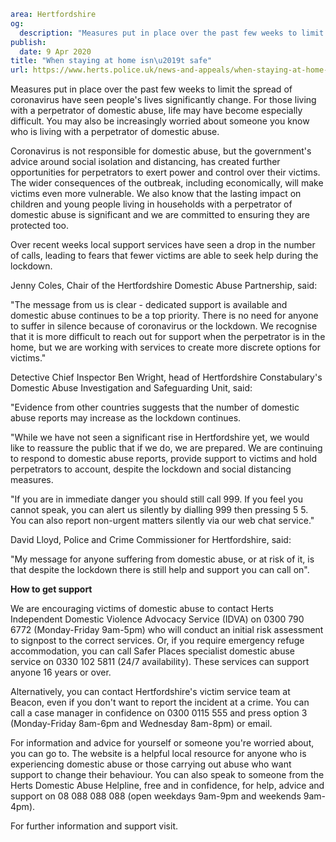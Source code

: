 ```yaml
area: Hertfordshire
og:
  description: "Measures put in place over the past few weeks to limit the spread of coronavirus have seen people\u2019s lives significantly change."
publish:
  date: 9 Apr 2020
title: "When staying at home isn\u2019t safe"
url: https://www.herts.police.uk/news-and-appeals/when-staying-at-home-isnt-safe-090420all
```

Measures put in place over the past few weeks to limit the spread of coronavirus have seen people's lives significantly change. For those living with a perpetrator of domestic abuse, life may have become especially difficult. You may also be increasingly worried about someone you know who is living with a perpetrator of domestic abuse.

Coronavirus is not responsible for domestic abuse, but the government's advice around social isolation and distancing, has created further opportunities for perpetrators to exert power and control over their victims. The wider consequences of the outbreak, including economically, will make victims even more vulnerable. We also know that the lasting impact on children and young people living in households with a perpetrator of domestic abuse is significant and we are committed to ensuring they are protected too.

Over recent weeks local support services have seen a drop in the number of calls, leading to fears that fewer victims are able to seek help during the lockdown.

Jenny Coles, Chair of the Hertfordshire Domestic Abuse Partnership, said:

"The message from us is clear - dedicated support is available and domestic abuse continues to be a top priority. There is no need for anyone to suffer in silence because of coronavirus or the lockdown. We recognise that it is more difficult to reach out for support when the perpetrator is in the home, but we are working with services to create more discrete options for victims."

Detective Chief Inspector Ben Wright, head of Hertfordshire Constabulary's Domestic Abuse Investigation and Safeguarding Unit, said:

"Evidence from other countries suggests that the number of domestic abuse reports may increase as the lockdown continues.

"While we have not seen a significant rise in Hertfordshire yet, we would like to reassure the public that if we do, we are prepared. We are continuing to respond to domestic abuse reports, provide support to victims and hold perpetrators to account, despite the lockdown and social distancing measures.

"If you are in immediate danger you should still call 999. If you feel you cannot speak, you can alert us silently by dialling 999 then pressing 5 5. You can also report non-urgent matters silently via our web chat service."

David Lloyd, Police and Crime Commissioner for Hertfordshire, said:

"My message for anyone suffering from domestic abuse, or at risk of it, is that despite the lockdown there is still help and support you can call on".

 **How to get support**

We are encouraging victims of domestic abuse to contact Herts Independent Domestic Violence Advocacy Service (IDVA) on 0300 790 6772 (Monday-Friday 9am-5pm) who will conduct an initial risk assessment to signpost to the correct services. Or, if you require emergency refuge accommodation, you can call Safer Places specialist domestic abuse service on 0330 102 5811 (24/7 availability). These services can support anyone 16 years or over.

Alternatively, you can contact Hertfordshire's victim service team at Beacon, even if you don't want to report the incident at a crime. You can call a case manager in confidence on 0300 0115 555 and press option 3 (Monday-Friday 8am-6pm and Wednesday 8am-8pm) or email.

For information and advice for yourself or someone you're worried about, you can go to. The website is a helpful local resource for anyone who is experiencing domestic abuse or those carrying out abuse who want support to change their behaviour. You can also speak to someone from the Herts Domestic Abuse Helpline, free and in confidence, for help, advice and support on 08 088 088 088 (open weekdays 9am-9pm and weekends 9am-4pm).

For further information and support visit.
